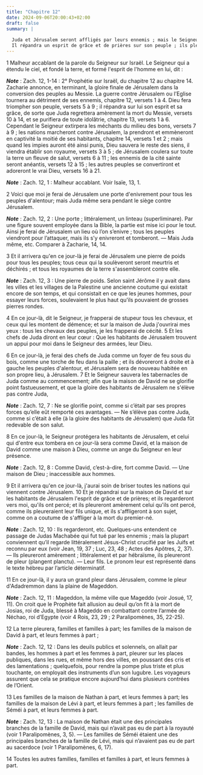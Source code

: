 ```yaml
---
title: "Chapitre 12"
date: 2024-09-06T20:00:43+02:00
draft: false
summary: |
  
  Juda et Jérusalem seront affligés par leurs ennemis ; mais le Seigneur prendra leur défense, et renversera leurs ennemis.
  Il répandra un esprit de grâce et de prières sur son peuple ; ils pleureront celui qu’ils auront percé.
---
```



1 Malheur accablant de la parole du Seigneur sur Israël. Le Seigneur qui a étendu le ciel, et fondé la terre, et formé l'esprit de l'homme en lui, dit :

***Note*** :  Zach. 12, 1-14 : 2° Prophétie sur Israël, du chapitre 12 au chapitre 14. Zacharie annonce, en terminant, la gloire finale de Jérusalem dans la conversion des peuples au Messie. La guerre contre Jérusalem ou l’Eglise tournera au détriment de ses ennemis, chapitre 12, versets 1 à 4. Dieu fera triompher son peuple, versets 5 à 9 ; il répandra sur lui son esprit et sa grâce, de sorte que Juda regrettera amèrement la mort du Messie, versets 10 à 14, et se purifiera de toute idolâtrie, chapitre 13, versets 1 à 6. Cependant le Seigneur extirpera les méchants du milieu des bons, versets 7 à 9 ; les nations marcheront contre Jérusalem, la prendront et emmèneront en captivité la moitié de ses habitants, chapitre 14, versets 1 et 2 ; mais quand les impies auront été ainsi punis, Dieu sauvera le reste des siens, il viendra établir son royaume, versets 3 à 5 ; de Jérusalem coulera sur toute la terre un fleuve de salut, versets 6 à 11 ; les ennemis de la cité sainte seront anéantis, versets 12 à 15 ; les autres
peuples se convertiront et adoreront le vrai Dieu, versets 16 à 21.

***Note*** :  Zach. 12, 1 : Malheur accablant. Voir Isaïe, 13, 1.


2 Voici que moi je ferai de Jérusalem une porte d'enivrement pour tous les peuples d'alentour; mais Juda même sera pendant le siège contre Jérusalem.

***Note*** :  Zach. 12, 2 : Une porte ; littéralement, un linteau (superliminare). Par une figure souvent employée dans la Bible, la partie est mise ici pour le tout. Ainsi je ferai de Jérusalem un lieu où l’on s’enivre ; tous les peuples viendront pour l’attaquer, mais ils s’y enivreront et tomberont. ― Mais Juda même, etc. Comparer à Zacharie, 14, 14.


3 Et il arrivera qu'en ce jour-là je ferai de Jérusalem une pierre de poids pour tous les peuples; tous ceux qui la soulèveront seront meurtris et déchirés ; et tous les royaumes de la terre s'assembleront contre elle.

***Note*** :  Zach. 12, 3 : Une pierre de poids. Selon saint Jérôme il y avait dans les villes et les villages de la Palestine une ancienne coutume qui existait encore de son temps, et qui consistait en ce que les jeunes hommes, pour essayer leurs forces, soulevaient le plus haut qu’ils pouvaient de grosses pierres rondes.


4 En ce jour-là, dit le Seigneur, je frapperai de stupeur tous les chevaux, et ceux qui les montent de démence; et sur la maison de Juda j'ouvrirai mes yeux : tous les chevaux des peuples, je les frapperai de cécité. 5 Et les chefs de Juda diront en leur cœur : Que les habitants de Jérusalem trouvent un appui pour moi dans le Seigneur des armées, leur Dieu.


6 En ce jour-là, je ferai des chefs de Juda comme un foyer de feu sous du bois, comme une torche de feu dans la paille ; et ils dévoreront à droite et à gauche les peuples d'alentour, et Jérusalem sera de nouveau habitée en son propre lieu, à Jérusalem. 7 Et le Seigneur sauvera les tabernacles de Juda comme au commencement; afin que la maison de David ne se glorifie point fastueusement, et que la gloire des habitants de Jérusalem ne s'élève pas contre Juda,

***Note*** :  Zach. 12, 7 : Ne se glorifie point, comme si c’était par ses propres forces qu’elle eût remporté ces avantages. ― Ne s’élève pas contre Juda, comme si c’était à elle (à la gloire des habitants de Jérusalem) que Juda fût redevable de son salut.


8 En ce jour-là, le Seigneur protégera les habitants de Jérusalem, et celui qui d'entre eux tombera en ce jour-là sera comme David, et la maison de David comme une maison à Dieu, comme un ange du Seigneur en leur présence.

***Note*** :  Zach. 12, 8 : Comme David, c’est-à-dire, fort comme David. ― Une maison de Dieu ; inaccessible aux hommes.


9 Et il arrivera qu'en ce jour-là, j'aurai soin de briser toutes les nations qui viennent contre Jérusalem. 10 Et je répandrai sur la maison de David et sur les habitants de Jérusalem l'esprit de grâce et de prières; et ils regarderont vers moi, qu'ils ont percé; et ils pleureront amèrement celui qu'ils ont percé, comme ils pleureraient leur fils unique, et ils s'affligeront à son sujet, comme on a coutume de s'affliger à la mort du premier-né.

***Note*** :  Zach. 12, 10 : Ils regarderont, etc. Quelques-uns entendent ce passage de Judas Machabée qui fut tué par les ennemis ; mais la plupart conviennent qu’il regarde littéralement Jésus-Christ crucifié par les Juifs et reconnu par eux (voir Jean, 19, 37 ; Luc, 23, 48 ; Actes des Apôtres, 2, 37). ― Ils pleureront amèrement ; littéralement et par hébraïsme, ils pleureront de pleur (plangent planctu). ― Leur fils. Le pronom leur est représenté dans le texte hébreu par l’article déterminatif.


11 En ce jour-là, il y aura un grand pleur dans Jérusalem, comme le pleur d'Adadremmon dans la plaine de Mageddon.

***Note*** :  Zach. 12, 11 : Mageddon, la même ville que Mageddo (voir Josué, 17, 11). On croit que le Prophète fait allusion au deuil qu’on fit à la mort de Josias, roi de Juda, blessé à Mageddo en combattant contre l’armée de Néchao, roi d’Egypte (voir 4 Rois, 23, 29 ; 2 Paralipomènes, 35, 22-25).

12 La terre pleurera, familles et familles à part; les familles de la maison de David à part, et leurs femmes à part ;

***Note*** :  Zach. 12, 12 : Dans les deuils publics et solennels, on allait par bandes, les hommes à part et les femmes à part, pleurer sur les places publiques, dans les rues, et même hors des villes, en poussant des cris et des lamentations ; quelquefois, pour rendre la pompe plus triste et plus touchante, on employait des instruments d’un son lugubre. Les voyageurs assurent que cela se pratique encore aujourd’hui dans plusieurs contrées de l’Orient.

13 Les familles de la maison de Nathan à part, et leurs femmes à part; les familles de la maison de Lévi à part, et leurs femmes à part ; les familles de Séméi à part, et leurs femmes à part.

***Note*** :  Zach. 12, 13 : La maison de Nathan était une des principales branches de la famille de David, mais qui n’avait pas eu de part à la royauté (voir 1 Paralipomènes, 3, 5). ― Les familles de Séméi étaient une des principales branches de la famille de Lévi, mais qui n’avaient pas eu de part au sacerdoce (voir 1 Paralipomènes, 6, 17).

14 Toutes les autres familles, familles et familles à part, et leurs femmes à part.

